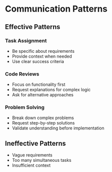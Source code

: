# Communication Patterns

## Effective Patterns

### Task Assignment
- Be specific about requirements
- Provide context when needed
- Use clear success criteria

### Code Reviews
- Focus on functionality first
- Request explanations for complex logic
- Ask for alternative approaches

### Problem Solving
- Break down complex problems
- Request step-by-step solutions
- Validate understanding before implementation

## Ineffective Patterns
- Vague requirements
- Too many simultaneous tasks
- Insufficient context